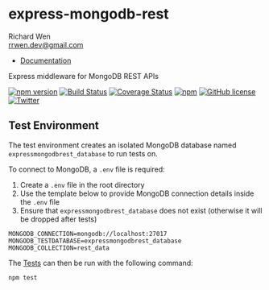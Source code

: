 # express-mongodb-rest

Richard Wen  
rrwen.dev@gmail.com  

* [Documentation](https://rrwen.github.io/express-mongodb-rest)

Express middleware for MongoDB REST APIs

[![npm version](https://badge.fury.io/js/express-mongodb-rest.svg)](https://badge.fury.io/js/express-mongodb-rest)
[![Build Status](https://travis-ci.org/rrwen/express-mongodb-rest.svg?branch=master)](https://travis-ci.org/rrwen/express-mongodb-rest)
[![Coverage Status](https://coveralls.io/repos/github/rrwen/express-mongodb-rest/badge.svg?branch=master)](https://coveralls.io/github/rrwen/express-mongodb-rest?branch=master)
[![npm](https://img.shields.io/npm/dt/express-mongodb-rest.svg)](https://www.npmjs.com/package/express-mongodb-rest)
[![GitHub license](https://img.shields.io/github/license/rrwen/express-mongodb-rest.svg)](https://github.com/rrwen/express-mongodb-rest/blob/master/LICENSE)
[![Twitter](https://img.shields.io/twitter/url/https/github.com/rrwen/express-mongodb-rest.svg?style=social)](https://twitter.com/intent/tweet?text=Express%20middleware%20for%20MongoDB%20REST%20APIs:%20https%3A%2F%2Fgithub.com%2Frrwen%2Fexpress-mongodb-rest%20%23nodejs%20%23npm)

## Test Environment

The test environment creates an isolated MongoDB database named `expressmongodbrest_database` to run tests on.

To connect to MongoDB, a `.env` file is required:

1. Create a `.env` file in the root directory
2. Use the template below to provide MongoDB connection details inside the `.env` file
3. Ensure that `expressmongodbrest_database` does not exist (otherwise it will be dropped after tests)

```
MONGODB_CONNECTION=mongodb://localhost:27017
MONGODB_TESTDATABASE=expressmongodbrest_database
MONGODB_COLLECTION=rest_data
```

The [Tests](../README.md#tests) can then be run with the following command:

```
npm test
```